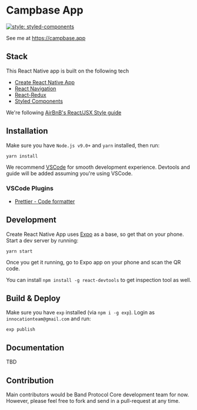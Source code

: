 # Campbase App

[![style: styled-components](https://img.shields.io/badge/style-%F0%9F%92%85%20styled--components-orange.svg?colorB=daa357&colorA=db748e)](https://github.com/styled-components/styled-components)

See me at https://campbase.app

## Stack

This React Native app is built on the following tech

* [Create React Native App](https://github.com/react-community/create-react-native-app)
* [React Navigation](https://reactnavigation.org)
* [React-Redux](https://github.com/reduxjs/react-redux)
* [Styled Components](https://www.styled-components.com/docs/basics#react-native)

We're following [AirBnB's React/JSX Style guide](https://github.com/airbnb/javascript/tree/master/react#basic-rules)

## Installation

Make sure you have `Node.js v9.0+` and `yarn` installed, then run:

```
yarn install
```

We recommend [VSCode](https://code.visualstudio.com/) for smooth development experience. Devtools and guide will be added assuming you're using VSCode.

### VSCode Plugins

* [Prettier - Code formatter](https://marketplace.visualstudio.com/items?itemName=esbenp.prettier-vscode)

## Development

Create React Native App uses [Expo](https://expo.io/) as a base, so get that on your phone. Start a dev server by running:

```
yarn start
```

Once you get it running, go to Expo app on your phone and scan the QR code.

You can install `npm install -g react-devtools` to get inspection tool as well.

## Build & Deploy

Make sure you have `exp` installed (via `npm i -g exp`). Login as `innocationteam@gmail.com` and run:

```
exp publish
```

## Documentation

TBD

## Contribution

Main contributors would be Band Protocol Core development team for now. However, please feel free to fork and send in a pull-request at any time.
